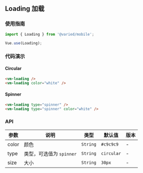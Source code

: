 ## Loading 加载

### 使用指南
``` javascript
import { Loading } from '@varied/mobile';

Vue.use(Loading);
```

### 代码演示

#### Circular

```html
<vm-loading />
<vm-loading color="white" />
```

#### Spinner

```html
<vm-loading type="spinner" />
<vm-loading type="spinner" color="white" />
```

### API

| 参数 | 说明 | 类型 | 默认值 | 版本 |
|------|------|------|------|------|
| color | 颜色 | `String` | `#c9c9c9` | - |
| type | 类型，可选值为 `spinner` | `String` | `circular` | - |
| size | 大小 | `String` | `30px` | - |
